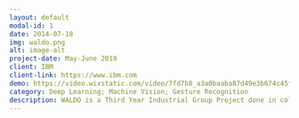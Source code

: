 ```yaml
---
layout: default
modal-id: 1
date: 2014-07-18
img: waldo.png
alt: image-alt
project-date: May-June 2019
client: IBM
client-link: https://www.ibm.com
demo: https://video.wixstatic.com/video/7fd7b8_a3a0baaba87d49e3b674c45f67c5b6f6/1080p/mp4/file.mp4
category: Deep Learning; Machine Vision; Gesture Recognition
description: WALDO is a Third Year Industrial Group Project done in collaboration with <strong>IBM</strong>. It is a <strong>deep learning</strong> enabled assisted living device meant to perform Makaton Sign recognition.</br></br>At the core of WALDO is it's deep neural network architecture which is based on a <strong><a href=https://arxiv.org/pdf/1412.0767.pdf>C3D</a></strong> network concatenated with an LSTM. This allows the model to learn the spatio-temporal features required for accurate gesture recognition.</br></br> Particulary challenging was having the model run on a <a href=https://developer.nvidia.com/embedded/jetson-nano-developer-kit>Jetson Nano</a> <strong>edge device</strong> which required investigating which parts of the model could be cut down to achieve a good trade off between accuracy and performance.</br></br>For more information, do check out the <a href=https://github.com/patrickjohncyh/ibm-waldo>Github Repo</a> and also the team's weekly <a href=https://waldogroup13.wixsite.com/waldo>blog</a>.</br></br>Here is a short video demonstration,<video width="320" height="240" controls><source src="https://video.wixstatic.com/video/7fd7b8_a3a0baaba87d49e3b674c45f67c5b6f6/1080p/mp4/file.mp4" type="video/mp4"></video><!-- The network is fed with 30 Video Frames and outputs the probability that a given class is detected. -->
---
```


